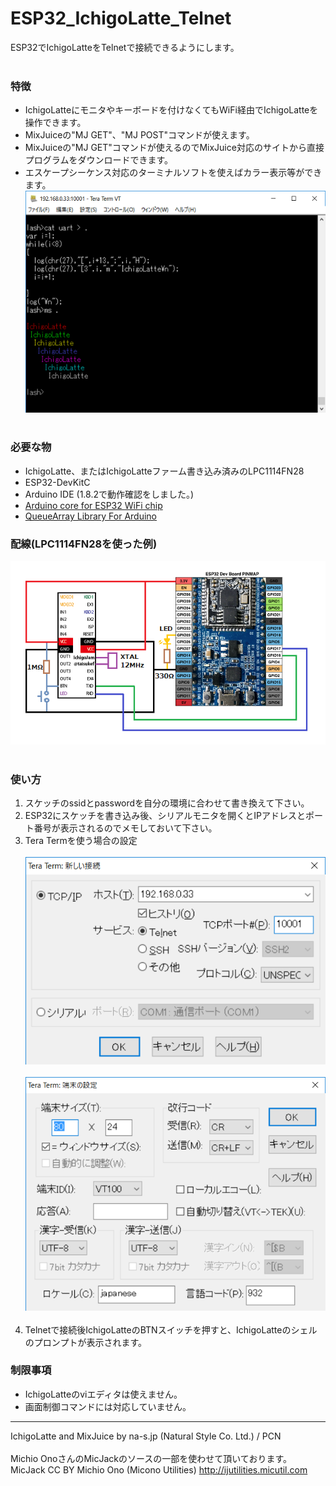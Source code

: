 # ESP32_IchigoLatte_Telnet
ESP32でIchigoLatteをTelnetで接続できるようにします。<br><br>
### 特徴 ###
* IchigoLatteにモニタやキーボードを付けなくてもWiFi経由でIchigoLatteを操作できます。<br>
* MixJuiceの"MJ GET"、"MJ POST"コマンドが使えます。
* MixJuiceの"MJ GET"コマンドが使えるのでMixJuice対応のサイトから直接プログラムをダウンロードできます。<br>
* エスケープシーケンス対応のターミナルソフトを使えばカラー表示等ができます。<br>
![画像1](images/image1.png)<br><br>
### 必要な物 ###
* IchigoLatte、またはIchigoLatteファーム書き込み済みのLPC1114FN28<br>
* ESP32-DevKitC<br>
* Arduino IDE (1.8.2で動作確認をしました。)<br>
* [Arduino core for ESP32 WiFi chip](https://github.com/espressif/arduino-esp32 "Title")
* [QueueArray Library For Arduino](http://playground.arduino.cc/Code/QueueArray "Title")<br>

### 配線(LPC1114FN28を使った例) ###
![画像2](images/image2.png)<br><br>

### 使い方 ###
 1. スケッチのssidとpasswordを自分の環境に合わせて書き換えて下さい。<br>
 2. ESP32にスケッチを書き込み後、シリアルモニタを開くとIPアドレスとポート番号が表示されるのでメモしておいて下さい。
 3. Tera Termを使う場合の設定<br><br>
![画像3](images/image3.png)<br><br>
![画像4](images/image4.png)<br><br>
 4. Telnetで接続後IchigoLatteのBTNスイッチを押すと、IchigoLatteのシェルのプロンプトが表示されます。


### 制限事項 ###
* IchigoLatteのviエディタは使えません。<br>
* 画面制御コマンドには対応していません。<br>


---
IchigoLatte and MixJuice by na-s.jp (Natural Style Co. Ltd.) / PCN<br><br>
Michio OnoさんのMicJackのソースの一部を使わせて頂いております。<br>
MicJack CC BY Michio Ono (Micono Utilities) <http://ijutilities.micutil.com><br>
<br>
